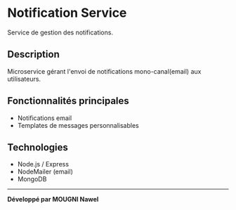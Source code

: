 # Notification Service

Service de gestion des notifications.

## Description

Microservice gérant l'envoi de notifications mono-canal(email) aux utilisateurs.

## Fonctionnalités principales

- Notifications email
- Templates de messages personnalisables

## Technologies

- Node.js / Express
- NodeMailer (email)
- MongoDB

---
**Développé par MOUGNI Nawel**
